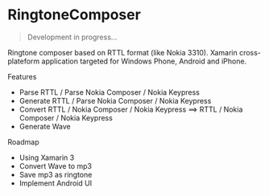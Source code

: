 RingtoneComposer
================

> Development in progress...

Ringtone composer based on RTTL format (like Nokia 3310). Xamarin cross-plateform application targeted for Windows Phone, Android and iPhone.

Features
- Parse RTTL / Parse Nokia Composer / Nokia Keypress
- Generate RTTL / Parse Nokia Composer / Nokia Keypress
- Convert RTTL / Nokia Composer / Nokia Keypress ==> RTTL / Nokia Composer / Nokia Keypress
- Generate Wave

Roadmap
- Using Xamarin 3
- Convert Wave to mp3
- Save mp3 as ringtone
- Implement Android UI
